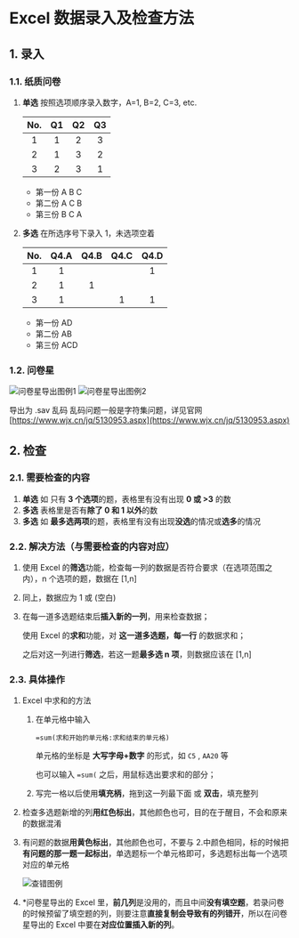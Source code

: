 # Excel 数据录入及检查方法

## 1. 录入

### 1.1. 纸质问卷

1. **单选**
   按照选项顺序录入数字，A=1, B=2, C=3, etc.
   
   | No.  |  Q1  |  Q2  |  Q3  |
   | :--: | :--: | :--: | :--: |
   |  1   |  1   |  2   |  3   |
   |  2   |  1   |  3   |  2   |
   |  3   |  2   |  3   |  1   |
   
   - 第一份 A B C
   - 第二份 A C B
   - 第三份 B C A
   
2. **多选**
   在所选序号下录入 1，未选项空着

   | No. | Q4.A | Q4.B | Q4.C | Q4.D |
   | :-: | :-: | :-: | :-: | :-: |
   | 1 | 1 | | | 1 |
   | 2 | 1 | 1 | | |
   | 3 | 1 | | 1 | 1 |
   - 第一份 AD
   - 第二份 AB
   - 第三份 ACD

### 1.2. 问卷星

![问卷星导出图例1](https://s1.ax1x.com/2020/08/07/aho44P.png)
![问卷星导出图例2](https://s1.ax1x.com/2020/08/07/ahov40.png)

导出为 .sav 乱码
乱码问题一般是字符集问题，详见官网 [https://www.wjx.cn/jq/5130953.aspx](https://www.wjx.cn/jq/5130953.aspx)

## 2. 检查

### 2.1. 需要检查的内容

1. **单选** 如 只有 **3 个选项**的题，表格里有没有出现 **0 或 >3** 的数
2. **多选** 表格里是否有**除了 0 和 1 以外**的数
3. **多选** 如 **最多选两项**的题，表格里有没有出现**没选**的情况或**选多**的情况

### 2.2. 解决方法（与需要检查的内容对应）

1. 使用 Excel 的**筛选**功能，检查每一列的数据是否符合要求（在选项范围之内），n 个选项的题，数据在 [1,n]
2. 同上，数据应为 1 或 (空白)
3. 在每一道多选题结束后**插入新的一列**，用来检查数据；

   使用 Excel 的**求和**功能，对 **这一道多选题，每一行** 的数据求和；

   之后对这一列进行**筛选**，若这一题**最多选 n 项**，则数据应该在 [1,n]

### 2.3. 具体操作

1. Excel 中求和的方法

   1. 在单元格中输入

      `=sum(求和开始的单元格:求和结束的单元格)`

      单元格的坐标是 **大写字母+数字** 的形式，如 `C5` , `AA20` 等

      也可以输入 `=sum(` 之后，用鼠标选出要求和的部分；

   2. 写完一格以后使用**填充柄**，拖到这一列最下面 或 **双击**，填充整列

2. 检查多选题新增的列**用红色标出**，其他颜色也可，目的在于醒目，不会和原来的数据混淆

3. 有问题的数据**用黄色标出**，其他颜色也可，不要与 2.中颜色相同，标的时候把**有问题的那一题一起标出**，单选题标一个单元格即可，多选题标出每一个选项对应的单元格

   ![查错图例](https://s1.ax1x.com/2020/08/07/ahohNt.png)

4. \*问卷星导出的 Excel 里，**前几列**是没用的，而且中间**没有填空题**，若录问卷的时候预留了填空题的列，则要注意**直接复制会导致有的列错开**，所以在问卷星导出的 Excel 中要在**对应位置插入新的列**。
